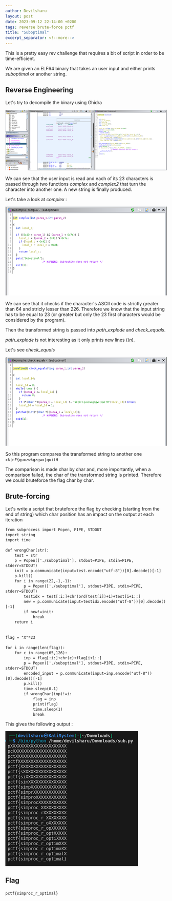 ```yaml
---
author: Devilsharu
layout: post
date: 2023-09-12 22:14:00 +0200
tags: reverse brute-force pctf
title: "Suboptimal"
excerpt_separator: <!--more-->
---
```


This is a pretty easy rev challenge that requires a bit of script in order to be time-efficient.

<!--more-->

We are given an ELF64 binary that takes an user input and either prints *suboptimal* or another string.

## Reverse Engineering

Let's try to decompile the binary using Ghidra

![Alt text](/assets/pctf/suboptimal-1.png)

We can see that the user input is read and each of its 23 characters is passed through two functions *complex* and *complex2* that turn the character into another one. A new string is finally produced.

Let's take a look at *complex* :

![Alt text](/assets/pctf/suboptimal-2.png)

We can see that it checks if the character's ASCII code is strictly greater than 64 and stricly lesser than 226. Therefore we know that the input string has to be equal to 23 (or greater but only the 23 first characters would be considered by the program).

Then the transformed string is passed into *path_explode* and *check_equals*.

*path_explode* is not interesting as it only prints new lines (*\n*).

Let's see *check_equals*

![Alt text](/assets/pctf/suboptimal-3.png)

So this program compares the transformed string to another one ```xk|nF{quxzwkgzgwx|quitH```

The comparison is made char by char and, more importantly, when a comparison failed, the char of the transformed string is printed. Therefore we could bruteforce the flag char by char.


## Brute-forcing 

Let's write a script that bruteforce the flag by checking (starting from the end of string) which char position has an impact on the output at each iteration

```
from subprocess import Popen, PIPE, STDOUT
import string
import time

def wrongChar(str):
    test = str
    p = Popen(['./suboptimal'], stdout=PIPE, stdin=PIPE, stderr=STDOUT)
    init = p.communicate(input=test.encode("utf-8"))[0].decode()[-1]
    p.kill()
    for i in range(22,-1,-1):
        p = Popen(['./suboptimal'], stdout=PIPE, stdin=PIPE, stderr=STDOUT)
        testidx = test[:i:]+chr(ord(test[i])+1)+test[i+1::]
        new = p.communicate(input=testidx.encode("utf-8"))[0].decode()[-1]
        if new!=init:
            break
    return i


flag = "X"*23

for i in range(len(flag)):
    for c in range(65,126):
        inp = flag[:i:]+chr(c)+flag[i+1::]
        p = Popen(['./suboptimal'], stdout=PIPE, stdin=PIPE, stderr=STDOUT)
        encoded_input = p.communicate(input=inp.encode("utf-8"))[0].decode()[-1]
        p.kill()
        time.sleep(0.1)
        if wrongChar(inp)!=i:
            flag = inp
            print(flag)
            time.sleep(1)
            break
```
            
This gives the following output : 

![Alt text](/assets/pctf/suboptimal-4.png)


## Flag

`pctf{simproc_r_optimal}`
